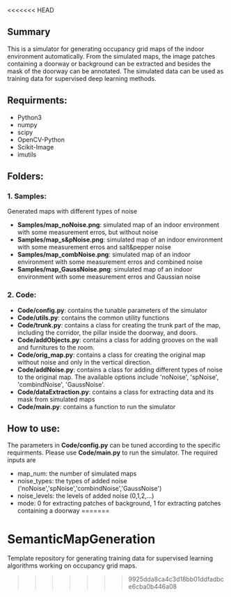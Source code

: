 <<<<<<< HEAD
## Summary
This is a simulator for generating occupancy grid maps of the indoor environment automatically. From the simulated maps, the image patches containing a doorway or background can be extracted and besides the mask of the doorway can be annotated. The simulated data can be used as training data for supervised deep learning methods.

## Requirments:
* Python3
* numpy
* scipy
* OpenCV-Python
* Scikit-Image
* imutils

## Folders:
### 1. Samples:
Generated maps with different types of noise  
* __Samples/map_noNoise.png__: simulated map of an indoor environment with some measurement erros, but without noise
* __Samples/map_s&pNoise.png__: simulated map of an indoor environment with some measurement erros and salt&pepper noise
* __Samples/map_combNoise.png__: simulated map of an indoor environment with some measurement erros and combined noise
* __Samples/map_GaussNoise.png__: simulated map of an indoor environment with some measurement erros and Gaussian noise

### 2. Code:

* __Code/config.py__: contains the tunable parameters of the simulator
* __Code/utils.py__: contains the common utility functions
* __Code/trunk.py__: contains a class for creating the trunk part of the map, including the corridor, the pillar inside the doorway, and doors.
* __Code/addObjects.py__: contains a class for adding grooves on the wall and furnitures to the room.
* __Code/orig_map.py__: contains a class for creating the original map without noise and only in the vertical direction.
* __Code/addNoise.py__: contains a class for adding different types of noise to the original map. The available options include 'noNoise', 'spNoise', 'combindNoise', 'GaussNoise'.
* __Code/dataExtraction.py__: contains a class for extracting data and its mask from simulated maps
* __Code/main.py__: contains a function to run the simulator

## How to use:
The parameters in __Code/config.py__ can be tuned according to the specific requirments. Please use __Code/main.py__ to run the simulator.
The required inputs are
* map_num: the number of simulated maps
* noise_types: the types of added noise ('noNoise','spNoise','combindNoise','GaussNoise')
* noise_levels: the levels of added noise (0,1,2,...)
* mode: 0 for extracting patches of background, 1 for extracting patches containing a doorway
=======
# SemanticMapGeneration
Template repository for generating training data for supervised learning algorithms working on occupancy grid maps.
>>>>>>> 9925dda8ca4c3d18bb01ddfadbce6cba0b446a08
